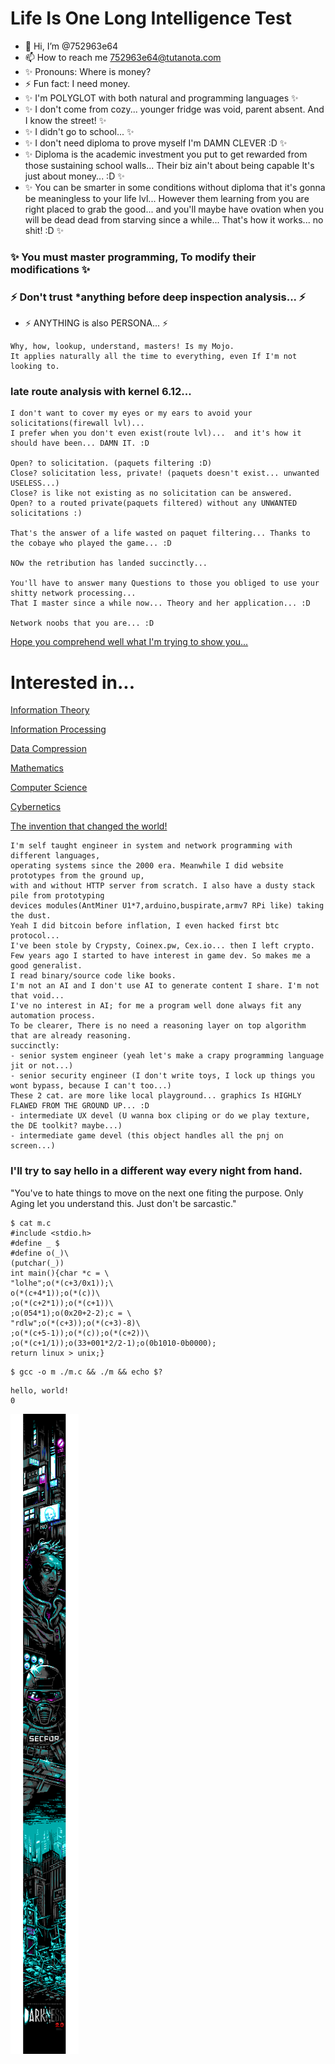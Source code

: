 # Life Is One Long Intelligence Test

- 👋 Hi, I’m @752963e64
- 📫 How to reach me 752963e64@tutanota.com
- ✨ Pronouns: Where is money?
- ⚡ Fun fact: I need money.
- ✨ I'm POLYGLOT with both natural and programming languages ✨
- ✨ I don't come from cozy... younger fridge was void, parent absent. And I know the street! ✨
- ✨ I didn't go to school... ✨
- ✨ I don't need diploma to prove myself I'm DAMN CLEVER :D ✨
- ✨ Diploma is the academic investment you put to get rewarded from those sustaining school walls... Their biz ain't about being capable It's just about money... :D ✨
- ✨ You can be smarter in some conditions without diploma that it's gonna be meaningless to your life lvl... However them learning from you are right placed to grab the good... and you'll maybe have ovation when you will be dead dead from starving since a while... That's how it works... no shit! :D ✨

### ✨ You must master programming, To modify their modifications ✨

### ⚡ Don't trust *anything before deep inspection analysis... ⚡

- ⚡ ANYTHING is also PERSONA... ⚡

```
Why, how, lookup, understand, masters! Is my Mojo.
It applies naturally all the time to everything, even If I'm not looking to.
```

### late route analysis with kernel 6.12...

```
I don't want to cover my eyes or my ears to avoid your solicitations(firewall lvl)...
I prefer when you don't even exist(route lvl)...  and it's how it should have been... DAMN IT. :D

Open? to solicitation. (paquets filtering :D)
Close? solicitation less, private! (paquets doesn't exist... unwanted USELESS...)
Close? is like not existing as no solicitation can be answered.
Open? to a routed private(paquets filtered) without any UNWANTED solicitations :)

That's the answer of a life wasted on paquet filtering... Thanks to the cobaye who played the game... :D

NOw the retribution has landed succinctly...

You'll have to answer many Questions to those you obliged to use your shitty network processing...
That I master since a while now... Theory and her application... :D

Network noobs that you are... :D
```

[Hope you comprehend well what I'm trying to show you...](https://github.com/752963e64/journal/blob/main/God_why_the_path_vanishing_I_came_from_there.md)

# Interested in...

[Information Theory](https://en.wikipedia.org/wiki/Information_theory)

[Information Processing](https://en.wikipedia.org/wiki/Information_technology)

[Data Compression](https://en.wikipedia.org/wiki/Data_compression)

[Mathematics](https://en.wikipedia.org/wiki/Mathematics)

[Computer Science](https://en.wikipedia.org/wiki/Computer_science)

[Cybernetics](https://en.wikipedia.org/wiki/Cybernetics)

[The invention that changed the world!](https://www.youtube.com/watch?v=pQ2dI_B_Ycg)


```
I'm self taught engineer in system and network programming with different languages,
operating systems since the 2000 era. Meanwhile I did website prototypes from the ground up,
with and without HTTP server from scratch. I also have a dusty stack pile from prototyping
devices modules(AntMiner U1*7,arduino,buspirate,armv7 RPi like) taking the dust.
Yeah I did bitcoin before inflation, I even hacked first btc protocol...
I've been stole by Crypsty, Coinex.pw, Cex.io... then I left crypto.
Few years ago I started to have interest in game dev. So makes me a good generalist.
I read binary/source code like books.
I'm not an AI and I don't use AI to generate content I share. I'm not that void...
I've no interest in AI; for me a program well done always fit any automation process.
To be clearer, There is no need a reasoning layer on top algorithm that are already reasoning.
succinctly:
- senior system engineer (yeah let's make a crapy programming language jit or not...)
- senior security engineer (I don't write toys, I lock up things you wont bypass, because I can't too...)
These 2 cat. are more like local playground... graphics Is HIGHLY FLAWED FROM THE GROUND UP... :D
- intermediate UX devel (U wanna box cliping or do we play texture, the DE toolkit? maybe...)
- intermediate game devel (this object handles all the pnj on screen...)
```

### I'll try to say hello in a different way every night from hand.

"You've to hate things to move on the next one fiting the purpose. Only Aging let you understand this. Just don't be sarcastic."

```
$ cat m.c
#include <stdio.h>
#define _ $
#define o(_)\
(putchar(_))
int main(){char *c = \
"lolhe";o(*(c+3/0x1));\
o(*(c+4*1));o(*(c))\
;o(*(c+2*1));o(*(c+1))\
;o(054*1);o(0x20+2-2);c = \
"rdlw";o(*(c+3));o(*(c+3)-8)\
;o(*(c+5-1));o(*(c));o(*(c+2))\
;o(*(c+1/1));o(33+001*2/2-1);o(0b1010-0b0000);
return linux > unix;}
```

```
$ gcc -o m ./m.c && ./m && echo $?
```

```
hello, world!
0
```

![darkness2.0 Honeybadger](./ungenannt-darkness.ans.png)

<!---
752963e64/752963e64 is a ✨ special ✨ repository because its `README.md` (this file) appears on your GitHub profile.
You can click the Preview link to take a look at your changes.
--->
